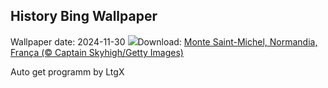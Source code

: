 ## History Bing Wallpaper
Wallpaper date: 2024-11-30
![](https://www.bing.com/th?id=OHR.MtStMichel_PT-BR7244299173_UHD.jpg&w=1000)Download: [Monte Saint-Michel, Normandia, França (© Captain Skyhigh/Getty Images)](https://www.bing.com/th?id=OHR.MtStMichel_PT-BR7244299173_UHD.jpg)

Auto get programm by LtgX
